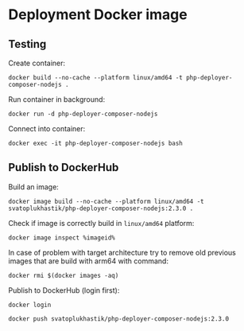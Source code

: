 # Deployment Docker image

## Testing

Create container:

```
docker build --no-cache --platform linux/amd64 -t php-deployer-composer-nodejs .
```

Run container in background:

```
docker run -d php-deployer-composer-nodejs
```

Connect into container:

```
docker exec -it php-deployer-composer-nodejs bash
```

## Publish to DockerHub

Build an image:

```
docker image build --no-cache --platform linux/amd64 -t svatoplukhastik/php-deployer-composer-nodejs:2.3.0 .
```

Check if image is correctly build in `linux/amd64` platform:

```
docker image inspect %imageid%
```

In case of problem with target architecture try to remove old previous images that are build with arm64 with command:

```
docker rmi $(docker images -aq)
```

Publish to DockerHub (login first):

```
docker login
```

```
docker push svatoplukhastik/php-deployer-composer-nodejs:2.3.0
```
